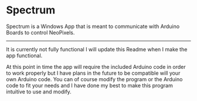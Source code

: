 # Spectrum
Spectrum is a Windows App that is meant to communicate with Arduino Boards to control NeoPixels.
***
It is currently not fully functional I will update this Readme when I make the app functional.

At this point in time the app will require the included Arduino code in order to work properly but I have plans in the future to be compatible will your own Arduino code. You can of course modify the program or the Arduino code to fit your needs and I have done my best to make this program intuitive to use and modify.
